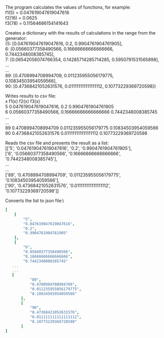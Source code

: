 The program calculates the values of functions, for example:\
f1(5) = 0.047619047619047616\
f2(16) = 0.0625\
f3(78) = 0.11564686154141643


Creates a dictionary with the results of calculations in the range from the generator:\
{5: [0.047619047619047616, 0.2, 0.9904761904761905], \
6: [0.05660377358490566, 0.16666666666666666, 0.7442348008385745],\
7: [0.06542056074766354, 0.14285714285714285, 0.5950791531565898], \
...\
... \
89: [0.4708994708994709, 0.011235955056179775, 0.10834503954059566],\
90: [0.47368421052631576, 0.011111111111111112, 0.10773229369720598]}


Writes results to csv file:\
x  f1(x)                   f2(x)                    f3(x)\
5  0.047619047619047616,   0.2                      0.9904761904761905\
6  0.05660377358490566,    0.16666666666666666      0.7442348008385745\
...\
...\
89  0.4708994708994709     0.011235955056179775     0.10834503954059566\
90  0.47368421052631576    0.011111111111111112     0.10773229369720598


Reads the csv file and presents the result as a list:\
[['5', '0.047619047619047616', '0.2', '0.9904761904761905'],\
 ['6', '0.05660377358490566', '0.16666666666666666', '0.7442348008385745'],\
 ...\
 ...\
 ['89', '0.4708994708994709', '0.011235955056179775', '0.10834503954059566'],\
 ['90', '0.47368421052631576', '0.011111111111111112', '0.10773229369720598']]
 
 
Converts the list to json file:\
```yaml
[
    [
        "5",
        "0.047619047619047616",
        "0.2",
        "0.9904761904761905"
    ],
    [
        "6",
        "0.05660377358490566",
        "0.16666666666666666",
        "0.7442348008385745"
   ...
   ...
   [
           "89",
           "0.4708994708994709",
           "0.011235955056179775",
           "0.10834503954059566"
       ],
       [
           "90",
           "0.47368421052631576",
           "0.011111111111111112",
           "0.10773229369720598"
       ]
]
